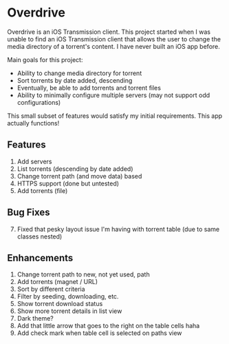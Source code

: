 #  Overdrive

Overdrive is an iOS Transmission client. This project started when I was unable to find an iOS Transmission client that allows the user to change the media directory of a torrent's content. I have never built an iOS app before.

Main goals for this project:
* Ability to change media directory for torrent
* Sort torrents by date added, descending
* Eventually, be able to add torrents and torrent files
* Ability to minimally configure multiple servers (may not support odd configurations)

This small subset of features would satisfy my initial requirements. This app actually functions!

## Features
1. Add servers
2. List torrents (descending by date added)
3. Change torrent path (and move data) based 
11. HTTPS support (done but untested)
2. Add torrents (file)

## Bug Fixes

7. Fixed that pesky layout issue I'm having with torrent table (due to same classes nested)

## Enhancements
1. Change torrent path to new, not yet used, path
2. Add torrents (magnet / URL)
3. Sort by different criteria
4. Filter by seeding, downloading, etc.
5. Show torrent download status
6. Show more torrent details in list view
8. Dark theme?
9. Add that little arrow that goes to the right on the table cells haha
10. Add check mark when table cell is selected on paths view
